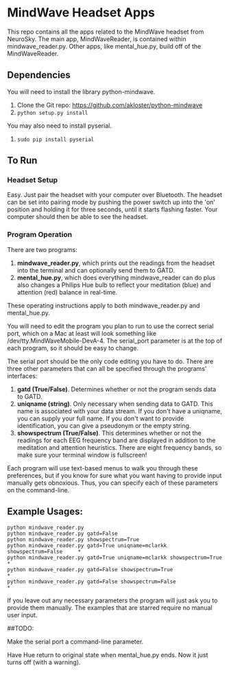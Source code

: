 MindWave Headset Apps
================

This repo contains all the apps related to the MindWave headset from NeuroSky.
The main app, MindWaveReader, is contained within mindwave_reader.py. Other apps, like mental_hue.py, build off of the MindWaveReader.

Dependencies
------------

You will need to install the library python-mindwave.

1. Clone the Git repo: https://github.com/akloster/python-mindwave
2. `python setup.py install`

You may also need to install pyserial.

1. `sudo pip install pyserial`


To Run
-------

### Headset Setup

Easy. Just pair the headset with your computer over Bluetooth. The headset can be 
set into pairing mode by pushing the power switch up into the 'on' position 
and holding it for three seconds, until it starts flashing faster. Your computer
should then be able to see the headset.

### Program Operation

There are two programs:

1. **mindwave_reader.py**, which prints out the readings from the headset into the terminal
and can optionally send them to GATD.
2. **mental_hue.py**, which does everything mindwave_reader can do plus also changes a Philips
Hue bulb to reflect your meditation (blue) and attention (red) balance in real-time.

These operating instructions apply to both mindwave_reader.py and mental_hue.py.

You will need to edit the program you plan to run to use the correct serial port,
which on a Mac at least will look something like /dev/tty.MindWaveMobile-DevA-4.
The serial_port parameter is at the top of each program, so it should be easy to change.

The serial port should be the only code editing you have to do. There are three other
parameters that can all be specified through the programs' interfaces:

1. **gatd (True/False)**. Determines whether or not the program sends data to GATD.
2. **uniqname (string)**. Only necessary when sending data to GATD. This name is 
associated with your data stream. If you don't have a uniqname, you can supply 
your full name. If you don't want to provide identification, you can give a pseudonym 
or the empty string.
3. **showspectrum (True/False)**. This determines whether or not the readings for each 
EEG frequency band are displayed in addition to the meditation and attention 
heuristics. There are eight frequency bands, so make sure your terminal window 
is fullscreen!

Each program will use text-based menus to walk you through these preferences, 
but if you know for sure what you want having to provide input manually gets obnoxious.
Thus, you can specify each of these parameters on the command-line.

## Example Usages:

```
python mindwave_reader.py
python mindwave_reader.py gatd=False
python mindwave_reader.py showspectrum=True
python mindwave_reader.py gatd=True uniqname=mclarkk showspectrum=False     *
python mindwave_reader.py gatd=True uniqname=mclarkk showspectrum=True      *
python mindwave_reader.py gatd=False showspectrum=True                      *
python mindwave_reader.py gatd=False showspectrum=False                     *
```

If you leave out any necessary parameters the program will just ask you to 
provide them manually. The examples that are starred require no manual 
user input.

##TODO: 

Make the serial port a command-line parameter.

Have Hue return to original state when mental_hue.py ends. Now it just turns off (with a warning).
